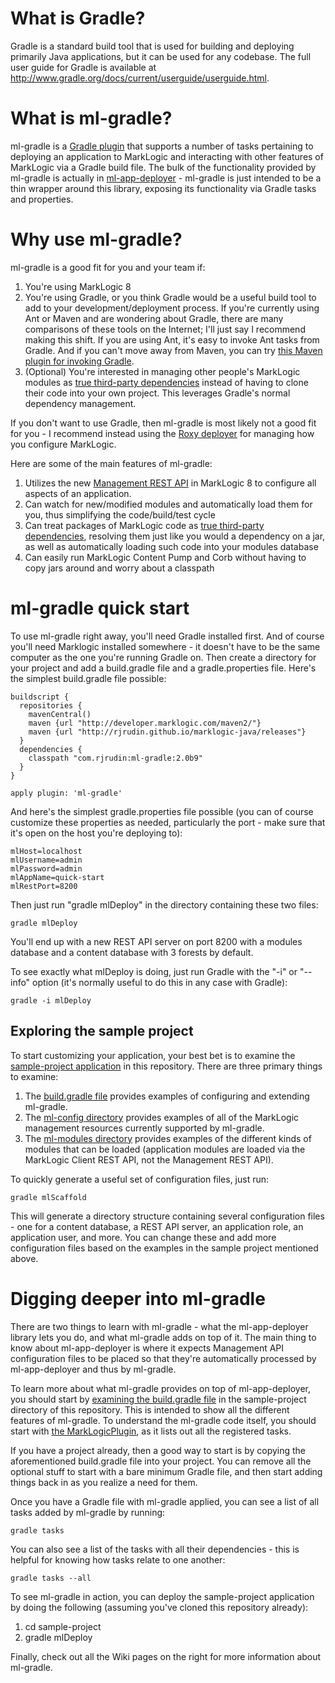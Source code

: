 What is Gradle?
===============

Gradle is a standard build tool that is used for building and deploying primarily Java applications, but it can be used for any codebase. The full user guide for Gradle is available at http://www.gradle.org/docs/current/userguide/userguide.html. 

What is ml-gradle?
=========
ml-gradle is a [Gradle plugin](http://www.gradle.org/plugins "") that supports a number of tasks pertaining to deploying an application to MarkLogic and interacting with other features of MarkLogic via a Gradle build file. The bulk of the functionality provided by ml-gradle is actually in [ml-app-deployer](https://github.com/rjrudin/ml-app-deployer) - ml-gradle is just intended to be a thin wrapper around this library, exposing its functionality via Gradle tasks and properties.

Why use ml-gradle?
=========
ml-gradle is a good fit for you and your team if:

1. You're using MarkLogic 8
2. You're using Gradle, or you think Gradle would be a useful build tool to add to your development/deployment process. If you're currently using Ant or Maven and are wondering about Gradle, there are many comparisons of these tools on the Internet; I'll just say I recommend making this shift. If you are using Ant, it's easy to invoke Ant tasks from Gradle. And if you can't move away from Maven, you can try [this Maven plugin for invoking Gradle](https://github.com/if6was9/gradle-maven-plugin).
3. (Optional) You're interested in managing other people's MarkLogic modules as [true third-party dependencies](https://github.com/rjrudin/ml-gradle/wiki/Common-tasks#preparing-rest-api-dependencies) instead of having to clone their code into your own project. This leverages Gradle's normal dependency management. 

If you don't want to use Gradle, then ml-gradle is most likely not a good fit for you - I recommend instead using the [Roxy deployer](https://github.com/marklogic/roxy) for managing how you configure MarkLogic. 

Here are some of the main features of ml-gradle:

1. Utilizes the new [Management REST API](http://docs.marklogic.com/REST/management) in MarkLogic 8 to configure all aspects of an application.
1. Can watch for new/modified modules and automatically load them for you, thus simplifying the code/build/test cycle
1. Can treat packages of MarkLogic code as [true third-party dependencies](https://github.com/rjrudin/ml-gradle/wiki/Common-tasks#preparing-rest-api-dependencies), resolving them just like you would a dependency on a jar, as well as automatically loading such code into your modules database
1. Can easily run MarkLogic Content Pump and Corb without having to copy jars around and worry about a classpath

ml-gradle quick start
=========
To use ml-gradle right away, you'll need Gradle installed first. And of course you'll need Marklogic installed somewhere - it doesn't have to be the same computer as the one you're running Gradle on. Then create a directory for your project and add a build.gradle file and a gradle.properties file. Here's the simplest build.gradle file possible:

    buildscript {
      repositories {
        mavenCentral()
        maven {url "http://developer.marklogic.com/maven2/"}
        maven {url "http://rjrudin.github.io/marklogic-java/releases"}
      }
      dependencies {
        classpath "com.rjrudin:ml-gradle:2.0b9"
      }
    }
    
    apply plugin: 'ml-gradle'

And here's the simplest gradle.properties file possible (you can of course customize these properties as needed, particularly the port - make sure that it's open on the host you're deploying to):

    mlHost=localhost
    mlUsername=admin
    mlPassword=admin
    mlAppName=quick-start
    mlRestPort=8200

Then just run "gradle mlDeploy" in the directory containing these two files:

    gradle mlDeploy
    
You'll end up with a new REST API server on port 8200 with a modules database and a content database with 3 forests by default. 

To see exactly what mlDeploy is doing, just run Gradle with the "-i" or "--info" option (it's normally useful to do this in any case with Gradle):

    gradle -i mlDeploy

Exploring the sample project
-----

To start customizing your application, your best bet is to examine the [sample-project application](https://github.com/rjrudin/ml-gradle/blob/master/examples/sample-project) in this repository. There are three primary things to examine:

1. The [build.gradle file](https://github.com/rjrudin/ml-gradle/blob/master/examples/sample-project/build.gradle) provides examples of configuring and extending ml-gradle. 
1. The [ml-config directory](https://github.com/rjrudin/ml-gradle/tree/master/examples/sample-project/src/main/ml-config) provides examples of all of the MarkLogic management resources currently supported by ml-gradle.
1. The [ml-modules directory](https://github.com/rjrudin/ml-gradle/tree/master/examples/sample-project/src/main/ml-modules) provides examples of the different kinds of modules that can be loaded (application modules are loaded via the MarkLogic Client REST API, not the Management REST API). 

To quickly generate a useful set of configuration files, just run:

    gradle mlScaffold

This will generate a directory structure containing several configuration files - one for a content database, a REST API server, an application role, an application user, and more. You can change these and add more configuration files based on the examples in the sample project mentioned above.


Digging deeper into ml-gradle
=========
There are two things to learn with ml-gradle - what the ml-app-deployer library lets you do, and what ml-gradle adds on top of it. The main thing to know about ml-app-deployer is where it expects Management API configuration files to be placed so that they're automatically processed by ml-app-deployer and thus by ml-gradle. 

To learn more about what ml-gradle provides on top of ml-app-deployer, you should start by 
[examining the build.gradle file](https://github.com/rjrudin/ml-gradle/blob/master/examples/sample-project/build.gradle) in the 
sample-project directory of this repository. This is intended to show all the different features of ml-gradle. To understand the ml-gradle code itself, you should start with [the MarkLogicPlugin](https://github.com/rjrudin/ml-gradle/blob/master/src/main/groovy/com/rjrudin/marklogic/gradle/MarkLogicPlugin.groovy), as it lists out all the registered tasks. 

If you have a project already, then a good way to start is by copying the aforementioned build.gradle file into your project. You can remove all the optional stuff to start with a bare minimum Gradle file, and then start adding things back in as you realize a need for them.

Once you have a Gradle file with ml-gradle applied, you can see a list of all tasks added by ml-gradle by running:

    gradle tasks

You can also see a list of the tasks with all their dependencies - this is helpful for knowing how tasks relate to one another:

    gradle tasks --all 

To see ml-gradle in action, you can deploy the sample-project application by doing the following (assuming you've cloned this repository already):

1. cd sample-project
1. gradle mlDeploy

Finally, check out all the Wiki pages on the right for more information about ml-gradle. 
